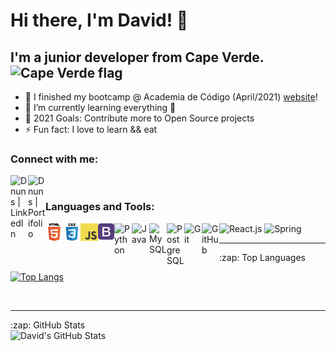 # Hi there, I'm David! 👋

## I'm a junior developer from Cape Verde. <img alt="Cape Verde flag" width="26px" src="https://image.flaticon.com/icons/png/512/206/206814.png" />

- 🔭 I finished my bootcamp @ Academia de Código (April/2021) [website]!
- 🌱 I’m currently learning everything 🤣
- 🥅 2021 Goals: Contribute more to Open Source projects
- ⚡ Fun fact: I love to learn && eat

### Connect with me:
[<img align="left" alt="Dnuns | LinkedIn" width="28px" src="https://image.flaticon.com/icons/png/512/145/145807.png"/>][linkedin]
[<img align="left" alt="Dnuns | Portifolio" width="28px" src="https://pics.freeicons.io/uploads/icons/png/12189949021537355864-512.png"/>][portifolio]

<br/>

### Languages and Tools:

<img align="left" alt="HTML5" width="28px" src="https://raw.githubusercontent.com/github/explore/80688e429a7d4ef2fca1e82350fe8e3517d3494d/topics/html/html.png" />

<img align="left" alt="CSS3" width="28px" src="https://raw.githubusercontent.com/github/explore/80688e429a7d4ef2fca1e82350fe8e3517d3494d/topics/css/css.png" />

<img align="left" alt="JavaScript" width="28px" src="https://raw.githubusercontent.com/github/explore/80688e429a7d4ef2fca1e82350fe8e3517d3494d/topics/javascript/javascript.png" />

<img align="left" alt="Bootstrap" width="26px" src="https://raw.githubusercontent.com/github/explore/80688e429a7d4ef2fca1e82350fe8e3517d3494d/topics/bootstrap/bootstrap.png" />

<img align="left" alt="Python" width="28px" src="https://pics.freeicons.io/uploads/icons/png/12785093741551942290-512.png" />

<img align="left" alt="Java" width="28px" src="https://image.flaticon.com/icons/png/512/226/226777.png"/>

<img alt="React.js" width="26px" src="https://cdn-icons-png.flaticon.com/512/919/919851.png" />

<img alt="Spring" width="86px" src="https://spring.io/images/spring-logo-9146a4d3298760c2e7e49595184e1975.svg" />

<img align="left" alt="MySQL" width="28px" src="https://pics.freeicons.io/uploads/icons/png/4943187881553750385-512.png" />

<img align="left" alt="PostgreSQL" width="28px" src="https://www.vectorlogo.zone/logos/postgresql/postgresql-icon.svg" />

<img align="left" alt="Git" width="28px" src="https://pics.freeicons.io/uploads/icons/png/9374299221540553610-512.png" />

<img align="left" alt="GitHub" width="28px" src="https://pics.freeicons.io/uploads/icons/png/13702699181561032680-512.png" />

<br/>

----
<summary>:zap: Top Languages</summary>

[![Top Langs](https://github-readme-stats.vercel.app/api/top-langs/?username=Dnuns&layout=compact&langs_count=10)](https://github.com/Dnuns/github-readme-stats)

<br>

----
<summary>:zap: GitHub Stats</summary>

<img align="left" alt="David's GitHub Stats" src="https://github-readme-stats.vercel.app/api?username=Dnuns" />


[website]: https://www.codeforall.cv
[linkedin]: https://linkedin.com/in/davsnuns
[portifolio]: https://dnuns.github.io/portfolio

